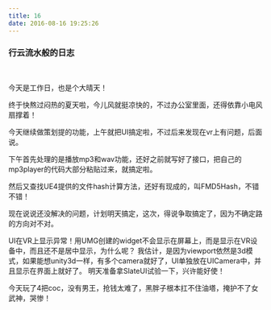 ```yaml
---
title: 16
date: 2016-08-16 19:25:26
---
```


### 行云流水般的日志

<br/>

今天是工作日，也是个大晴天！

终于快熬过闷热的夏天啦，今儿风就挺凉快的，不过办公室里面，还得依靠小电风扇撑着！

今天继续做策划提的功能，上午就把UI搞定啦，不过后来发现在vr上有问题，后面说。

下午首先处理的是播放mp3和wav功能，还好之前就写好了接口，把自己的mp3player的代码大部分粘贴过来，就搞定啦。

然后又查找UE4提供的文件hash计算方法，还好有现成的，叫FMD5Hash，不错不错！

现在说说还没解决的问题，计划明天搞定，这次，得说争取搞定了，因为不确定路的方向对不对。

UI在VR上显示异常！用UMG创建的widget不会显示在屏幕上，而是显示在VR设备中，而且还不是居中显示，为什么呢？
我估计，是因为viewport依然是3d模式，如果能想unity3d一样，有多个camera就好了，UI单独放在UICamera中，并且显示在界面上就好了。
明天准备拿SlateUI试验一下，兴许能好使！

今天玩了4把coc，没有男王，抢钱太难了，黑胖子根本扛不住油塔，掩护不了女武神，哭惨！

